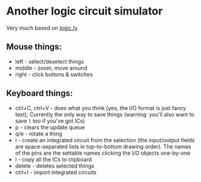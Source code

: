 # Another logic circuit simulator

Very much based on [logic.ly](https://logic.ly).

## Mouse things:

- left - select/deselect things
- middle - zoom, move around
- right - click buttons & switches

## Keyboard things:

- ctrl+C, ctrl+V - does what you think (yes, the I/O format is just fancy text); Currently the only way to save things (warning: you'll also want to save `l` too if you've got ICs)
- p - clears the update queue
- q/e - rotate a thing
- i - create an integrated circuit from the selection (the input/output fields are space-separated lists in top-to-bottom drawing order). The names of the pins are the settable names clicking the I/O objects one-by-one
- l - copy all the ICs to clipboard
- delete - deletes selected things
- ctrl+I - import integrated circuits